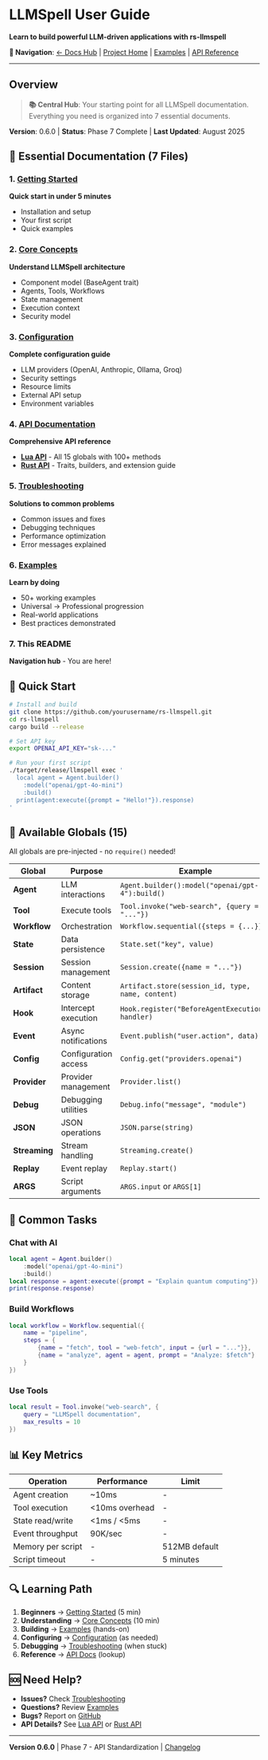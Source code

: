 # LLMSpell User Guide

**Learn to build powerful LLM-driven applications with rs-llmspell**

**🔗 Navigation**: [← Docs Hub](../) | [Project Home](../../) | [Examples](../../examples/) | [API Reference](api/)

---

## Overview

> **📚 Central Hub**: Your starting point for all LLMSpell documentation. Everything you need is organized into 7 essential documents.

**Version**: 0.6.0 | **Status**: Phase 7 Complete | **Last Updated**: August 2025

## 📖 Essential Documentation (7 Files)

### 1. [Getting Started](getting-started.md)
**Quick start in under 5 minutes**
- Installation and setup
- Your first script
- Quick examples

### 2. [Core Concepts](concepts.md)
**Understand LLMSpell architecture**
- Component model (BaseAgent trait)
- Agents, Tools, Workflows
- State management
- Execution context
- Security model

### 3. [Configuration](configuration.md)
**Complete configuration guide**
- LLM providers (OpenAI, Anthropic, Ollama, Groq)
- Security settings
- Resource limits
- External API setup
- Environment variables

### 4. [API Documentation](api/README.md)
**Comprehensive API reference**
- **[Lua API](api/lua/README.md)** - All 15 globals with 100+ methods
- **[Rust API](api/rust/README.md)** - Traits, builders, and extension guide

### 5. [Troubleshooting](troubleshooting.md)
**Solutions to common problems**
- Common issues and fixes
- Debugging techniques
- Performance optimization
- Error messages explained

### 6. [Examples](../../examples/EXAMPLE-INDEX.md)
**Learn by doing**
- 50+ working examples
- Universal → Professional progression
- Real-world applications
- Best practices demonstrated

### 7. This README
**Navigation hub** - You are here!

## 🚀 Quick Start

```bash
# Install and build
git clone https://github.com/yourusername/rs-llmspell.git
cd rs-llmspell
cargo build --release

# Set API key
export OPENAI_API_KEY="sk-..."

# Run your first script
./target/release/llmspell exec '
  local agent = Agent.builder()
    :model("openai/gpt-4o-mini")
    :build()
  print(agent:execute({prompt = "Hello!"}).response)
'
```

## 🧩 Available Globals (15)

All globals are pre-injected - no `require()` needed!

| Global | Purpose | Example |
|--------|---------|---------|
| **Agent** | LLM interactions | `Agent.builder():model("openai/gpt-4"):build()` |
| **Tool** | Execute tools | `Tool.invoke("web-search", {query = "..."})` |
| **Workflow** | Orchestration | `Workflow.sequential({steps = {...}})` |
| **State** | Data persistence | `State.set("key", value)` |
| **Session** | Session management | `Session.create({name = "..."})` |
| **Artifact** | Content storage | `Artifact.store(session_id, type, name, content)` |
| **Hook** | Intercept execution | `Hook.register("BeforeAgentExecution", handler)` |
| **Event** | Async notifications | `Event.publish("user.action", data)` |
| **Config** | Configuration access | `Config.get("providers.openai")` |
| **Provider** | Provider management | `Provider.list()` |
| **Debug** | Debugging utilities | `Debug.info("message", "module")` |
| **JSON** | JSON operations | `JSON.parse(string)` |
| **Streaming** | Stream handling | `Streaming.create()` |
| **Replay** | Event replay | `Replay.start()` |
| **ARGS** | Script arguments | `ARGS.input` or `ARGS[1]` |

## 🎯 Common Tasks

### Chat with AI
```lua
local agent = Agent.builder()
    :model("openai/gpt-4o-mini")
    :build()
local response = agent:execute({prompt = "Explain quantum computing"})
print(response.response)
```

### Build Workflows
```lua
local workflow = Workflow.sequential({
    name = "pipeline",
    steps = {
        {name = "fetch", tool = "web-fetch", input = {url = "..."}},
        {name = "analyze", agent = agent, prompt = "Analyze: $fetch"}
    }
})
```

### Use Tools
```lua
local result = Tool.invoke("web-search", {
    query = "LLMSpell documentation",
    max_results = 10
})
```

## 📊 Key Metrics

| Operation | Performance | Limit |
|-----------|------------|-------|
| Agent creation | ~10ms | - |
| Tool execution | <10ms overhead | - |
| State read/write | <1ms / <5ms | - |
| Event throughput | 90K/sec | - |
| Memory per script | - | 512MB default |
| Script timeout | - | 5 minutes |

## 🔍 Learning Path

1. **Beginners** → [Getting Started](getting-started.md) (5 min)
2. **Understanding** → [Core Concepts](concepts.md) (10 min)
3. **Building** → [Examples](../../examples/EXAMPLE-INDEX.md) (hands-on)
4. **Configuring** → [Configuration](configuration.md) (as needed)
5. **Debugging** → [Troubleshooting](troubleshooting.md) (when stuck)
6. **Reference** → [API Docs](api/README.md) (lookup)

## 🆘 Need Help?

- **Issues?** Check [Troubleshooting](troubleshooting.md)
- **Questions?** Review [Examples](../../examples/EXAMPLE-INDEX.md)
- **Bugs?** Report on [GitHub](https://github.com/yourusername/rs-llmspell/issues)
- **API Details?** See [Lua API](api/lua/README.md) or [Rust API](api/rust/README.md)

---

**Version 0.6.0** | Phase 7 - API Standardization | [Changelog](../../CHANGELOG.md)